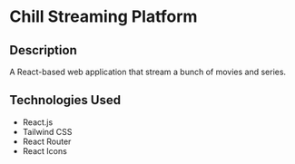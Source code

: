# Chill Streaming Platform

## Description
A React-based web application that stream a bunch of movies and series.

## Technologies Used
- React.js
- Tailwind CSS
- React Router
- React Icons
 